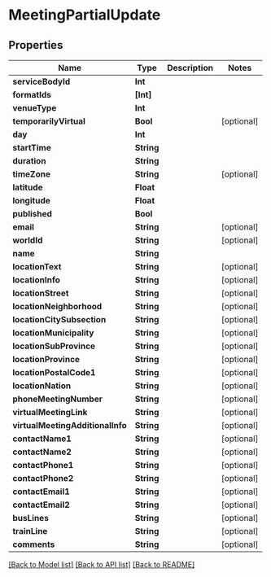 # MeetingPartialUpdate

## Properties
Name | Type | Description | Notes
------------ | ------------- | ------------- | -------------
**serviceBodyId** | **Int** |  | 
**formatIds** | **[Int]** |  | 
**venueType** | **Int** |  | 
**temporarilyVirtual** | **Bool** |  | [optional] 
**day** | **Int** |  | 
**startTime** | **String** |  | 
**duration** | **String** |  | 
**timeZone** | **String** |  | [optional] 
**latitude** | **Float** |  | 
**longitude** | **Float** |  | 
**published** | **Bool** |  | 
**email** | **String** |  | [optional] 
**worldId** | **String** |  | [optional] 
**name** | **String** |  | 
**locationText** | **String** |  | [optional] 
**locationInfo** | **String** |  | [optional] 
**locationStreet** | **String** |  | [optional] 
**locationNeighborhood** | **String** |  | [optional] 
**locationCitySubsection** | **String** |  | [optional] 
**locationMunicipality** | **String** |  | [optional] 
**locationSubProvince** | **String** |  | [optional] 
**locationProvince** | **String** |  | [optional] 
**locationPostalCode1** | **String** |  | [optional] 
**locationNation** | **String** |  | [optional] 
**phoneMeetingNumber** | **String** |  | [optional] 
**virtualMeetingLink** | **String** |  | [optional] 
**virtualMeetingAdditionalInfo** | **String** |  | [optional] 
**contactName1** | **String** |  | [optional] 
**contactName2** | **String** |  | [optional] 
**contactPhone1** | **String** |  | [optional] 
**contactPhone2** | **String** |  | [optional] 
**contactEmail1** | **String** |  | [optional] 
**contactEmail2** | **String** |  | [optional] 
**busLines** | **String** |  | [optional] 
**trainLine** | **String** |  | [optional] 
**comments** | **String** |  | [optional] 

[[Back to Model list]](../README.md#documentation-for-models) [[Back to API list]](../README.md#documentation-for-api-endpoints) [[Back to README]](../README.md)


